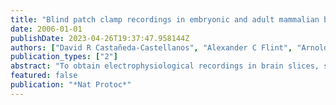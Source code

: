 ```yaml
---
title: "Blind patch clamp recordings in embryonic and adult mammalian brain slices"
date: 2006-01-01
publishDate: 2023-04-26T19:37:47.958144Z
authors: ["David R Castañeda-Castellanos", "Alexander C Flint", "Arnold R Kriegstein"]
publication_types: ["2"]
abstract: "To obtain electrophysiological recordings in brain slices, sophisticated and expensive pieces of equipment can be used. However, costly microscope equipment with infrared differential interference contrast optics is not always necessary or even desirable. For instance, obtaining a randomized unbiased sample in a given preparation would be better accomplished if cells were not directly visualized before recording. In addition, some preparations require thick slices, and direct visualization is not possible. Here we describe a protocol for the 'blind patch clamp method' that we developed several years ago to perform electrophysiological recordings in mammalian brain slices using a standard patch clamp amplifier, dissecting microscope and recording chamber. Overall, it takes approximately 3-4 h to set up this procedure."
featured: false
publication: "*Nat Protoc*"
---
```


